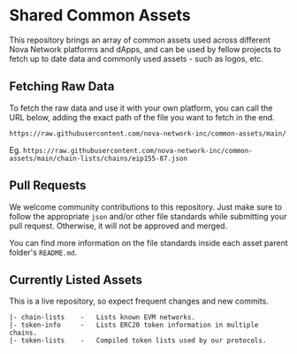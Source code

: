 # Shared Common Assets

This repository brings an array of common assets used across different Nova Network
platforms and dApps, and can be used by fellow projects to fetch up to date data
and commonly used assets - such as logos, etc.

## Fetching Raw Data

To fetch the raw data and use it with your own platform, you can call the URL below,
adding the exact path of the file you want to fetch in the end.

```shell
https://raw.githubusercontent.com/nova-network-inc/common-assets/main/
```

Eg. `https://raw.githubusercontent.com/nova-network-inc/common-assets/main/chain-lists/chains/eip155-87.json`

## Pull Requests

We welcome community contributions to this repository. Just make sure to follow
the appropriate `json` and/or other file standards while submitting your pull
request. Otherwise, it will not be approved and merged.

You can find more information on the file standards inside each asset parent
folder's `README.md`.

## Currently Listed Assets

This is a live repository, so expect frequent changes and new commits.

```shell
|- chain-lists    -   Lists known EVM networks.
|- token-info     -   Lists ERC20 token information in multiple chains.
|- token-lists    -   Compiled token lists used by our protocols.
```
